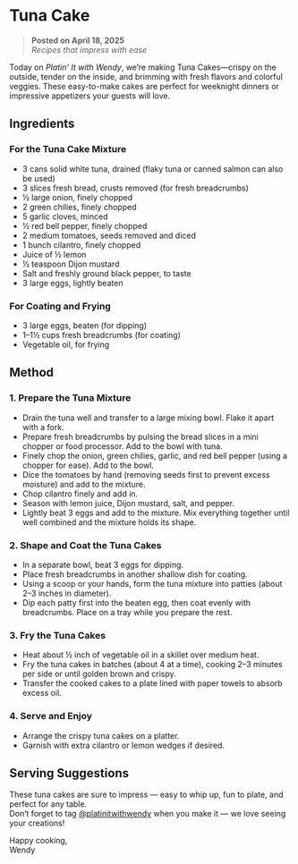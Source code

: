 # Tuna Cake

> **Posted on April 18, 2025**  
> *Recipes that impress with ease*

Today on *Platin' It with Wendy*, we’re making Tuna Cakes—crispy on the outside, tender on the inside, and brimming with fresh flavors and colorful veggies. These easy-to-make cakes are perfect for weeknight dinners or impressive appetizers your guests will love.

## Ingredients

### For the Tuna Cake Mixture
- 3 cans solid white tuna, drained (flaky tuna or canned salmon can also be used)
- 3 slices fresh bread, crusts removed (for fresh breadcrumbs)
- ½ large onion, finely chopped
- 2 green chilies, finely chopped
- 5 garlic cloves, minced
- ½ red bell pepper, finely chopped
- 2 medium tomatoes, seeds removed and diced
- 1 bunch cilantro, finely chopped
- Juice of ½ lemon
- ½ teaspoon Dijon mustard
- Salt and freshly ground black pepper, to taste
- 3 large eggs, lightly beaten

### For Coating and Frying
- 3 large eggs, beaten (for dipping)
- 1–1½ cups fresh breadcrumbs (for coating)
- Vegetable oil, for frying

## Method

### 1. Prepare the Tuna Mixture
- Drain the tuna well and transfer to a large mixing bowl. Flake it apart with a fork.
- Prepare fresh breadcrumbs by pulsing the bread slices in a mini chopper or food processor. Add to the bowl with tuna.
- Finely chop the onion, green chilies, garlic, and red bell pepper (using a chopper for ease). Add to the bowl.
- Dice the tomatoes by hand (removing seeds first to prevent excess moisture) and add to the mixture.
- Chop cilantro finely and add in.
- Season with lemon juice, Dijon mustard, salt, and pepper.
- Lightly beat 3 eggs and add to the mixture. Mix everything together until well combined and the mixture holds its shape.

### 2. Shape and Coat the Tuna Cakes
- In a separate bowl, beat 3 eggs for dipping.
- Place fresh breadcrumbs in another shallow dish for coating.
- Using a scoop or your hands, form the tuna mixture into patties (about 2–3 inches in diameter).
- Dip each patty first into the beaten egg, then coat evenly with breadcrumbs. Place on a tray while you prepare the rest.

### 3. Fry the Tuna Cakes
- Heat about ½ inch of vegetable oil in a skillet over medium heat.
- Fry the tuna cakes in batches (about 4 at a time), cooking 2–3 minutes per side or until golden brown and crispy.
- Transfer the cooked cakes to a plate lined with paper towels to absorb excess oil.

### 4. Serve and Enjoy
- Arrange the crispy tuna cakes on a platter.
- Garnish with extra cilantro or lemon wedges if desired.

## Serving Suggestions

These tuna cakes are sure to impress — easy to whip up, fun to plate, and perfect for any table.  
Don’t forget to tag [@platinitwithwendy](https://www.instagram.com/platinitwithwendy) when you make it — we love seeing your creations!

Happy cooking,  
Wendy